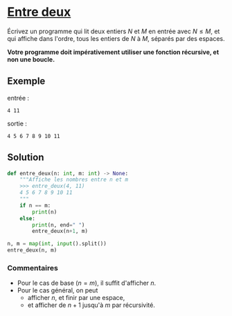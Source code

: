 # [Entre deux](http://www.france-ioi.org/algo/task.php?idChapter=513&idTask=510)



Écrivez un programme qui lit deux entiers $N$ et $M$ en entrée avec $N \leqslant M$, et qui affiche dans l'ordre, tous les entiers de $N$ à $M$, séparés par des espaces.

**Votre programme doit impérativement utiliser une fonction récursive, et non une boucle.**

## Exemple

entrée :

    4 11

sortie :

    4 5 6 7 8 9 10 11

## Solution

```python
def entre_deux(n: int, m: int) -> None:
    """Affiche les nombres entre n et m
    >>> entre_deux(4, 11)
    4 5 6 7 8 9 10 11
    """
    if n == m:
        print(n)
    else:
        print(n, end=" ")
        entre_deux(n+1, m)

n, m = map(int, input().split())
entre_deux(n, m)
```

### Commentaires
* Pour le cas de base ($n = m$), il suffit d'afficher $n$.
* Pour le cas général, on peut
    * afficher $n$, et finir par une espace, 
    * et afficher de $n+1$ jusqu'à $m$ par récursivité.
